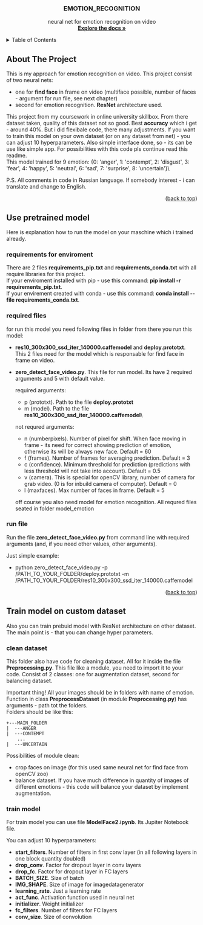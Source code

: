 <a name="readme-top"></a>
<h3 align="center">EMOTION_RECOGNITION</h3>
<p align="center">
    neural net for emotion recognition on video
    <br />
    <a href="https://github.com/sanchelo2006/EMOTION_RECOGNITION"><strong>Explore the docs »</strong></a>

<!-- TABLE OF CONTENTS -->
<details>
  <summary>Table of Contents</summary>
  <ol>
    <li>
      <a href="#about-the-project">About The Project</a>
    </li>
    <li>
      <a href="#use-pretrained-model">Use pretrained model</a>
      <ul>
        <li><a href="#requirements-for-enviroment">Requirements for enviroment</a></li>
        <li><a href="#required-files">Required files</a></li>
        <li><a href="#run-file">Run file</a></li>
      </ul>
    </li>
    <li>    
      <a href="#train-model-on-custom-dataset">train model on custom dataset</a>
      <ul>
        <li><a href="#clean-dataset">Clean dataset</a></li>
        <li><a href="#train-model">Train model</a></li>
      </ul>
    </li>
    <li><a href="#license">License</a></li>
    <li><a href="#contact">Contact</a></li>
    <li><a href="#acknowledgments">Acknowledgments</a></li>
  </ol>
</details>

<!-- ABOUT THE PROJECT -->
## About The Project

This is my approach for emotion recognition on video. This project consist of two neural nets:
- one for **find face** in frame on video (multiface possible, number of faces - argument for run file, see next chapter)
- second for emotion recognition. **ResNet** architecture used.

This project from my coursework in online university skillbox. From there dataset taken, quality of this dataset not so good. Best **accuracy** which i get - around 40%. But i did flexibale code, there many adjustments. If you want to train this model on your own dataset (or on any dataset from net) - you can adjust 10 hyperparameters. Also simple interface done, so - its can be use like simple app. For possibilities with this code pls continue read this readme.\
This model trained for 9 emotion: {0: 'anger', 1: 'contempt', 2: 'disgust', 3: 'fear', 4: 'happy', 5: 'neutral', 6: 'sad', 7: 'surprise', 8: 'uncertain'}\

P.S. All comments in code in Russian language. If somebody interest - i can translate and change to English.

<p align="right">(<a href="#readme-top">back to top</a>)</p>

<!-- USE PRETRAINED MODEL -->
## Use pretrained model

Here is explanation how to run the model on your maschine which i trained already.

### requirements for enviroment

There are 2 files **requirements_pip.txt** and **requirements_conda.txt** with all require libraries for this project.\
If your enviroment installed with pip - use this command: **pip install -r requirements_pip.txt**.\
If your envirement created with conda - use this command: **conda install --file requirements_conda.txt**.

### required files

for run this model you need following files in folder from there you run this model:
- **res10_300x300_ssd_iter_140000.caffemodel** and **deploy.prototxt**. This 2 files need for the model which is responsable for find face in frame on video.
- **zero_detect_face_video.py**. This file for run model. Its have 2 required arguments and 5 with default value.

  required arguments:
  - p (prototxt). Path to the file **deploy.prototxt**
  - m (model). Path to the file **res10_300x300_ssd_iter_140000.caffemodel**\

  not requred arguments:
  - n (numberpixels). Number of pixel for shift. When face moving in frame - its need for correct showing prediction of emotion, otherwise its will be always new face. Default = 60
  - f (frames). Number of frames for averaging prediction. Default = 3
  - c (confidence). Minimum threshold for prediction (predictions with less threshold will not take into account). Default = 0.5
  - v (camera). This is special for openCV library, number of camera for grab video. (0 is for inbuild camera of computer). Default = 0
  - l (maxfaces). Max number of faces in frame. Default = 5

  off course you also need model for emotion recognition. All requred files seated in folder model_emotion

### run file

Run the file **zero_detect_face_video.py** from command line with required arguments (and, if you need other values, other arguments).

Just simple example:
- python zero_detect_face_video.py -p /PATH_TO_YOUR_FOLDER/deploy.prototxt -m /PATH_TO_YOUR_FOLDER/res10_300x300_ssd_iter_140000.caffemodel

<p align="right">(<a href="#readme-top">back to top</a>)</p>

<!-- TRAIN MODEL ON CUSTOM DATASET -->
## Train model on custom dataset

Also you can train prebuid model with ResNet architecture on other dataset. The main point is - that you can change hyper parameters.

### clean dataset

This folder also have code for cleaning dataset. All for it inside the file **Preprocessing.py**. This file like a module, you need to import it to your code. Consist of 2 classes: one for augmentation dataset, second for balancing dataset.

Important thing! All your images should be in folders with name of emotion. Function in class **PreprocessDataset** (in module **Preprocessing.py**) has arguments - path tot the folders.\
Folders should be like this:
```
+---MAIN_FOLDER
|  ---ANGER
|  ---CONTEMPT
    ...
|  ---UNCERTAIN
```
Possibilities of module clean:
- crop faces on image (for this used same neural net for find face from openCV zoo)
- balance dataset. If you have much difference in quantity of images of different emotions - this code will balance your dataset by implement augmentation.

### train model

For train model you can use file **ModelFace2.ipynb**. Its Jupiter Notebook file.

You can adjust 10 hyperparameters:

- **start_filters**. Number of filters in first conv layer (in all following layers in one block quantity doubled)
- **drop_conv**. Factor for dropout layer in conv layers
- **drop_fc**. Factor for dropout layer in FC layers
- **BATCH_SIZE**. Size of batch
- **IMG_SHAPE**. Size of image for imagedatagenerator
- **learning_rate**. Just a learning rate
- **act_func**. Activation function used in neural net
- **initializer**. Weight initializer
- **fc_filters**. Number of filters for FC layers
- **conv_size**. Size of convolution
